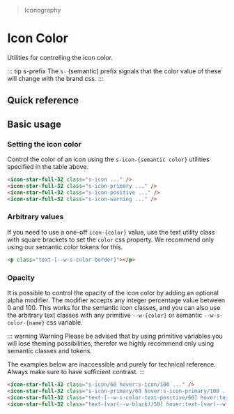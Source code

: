 > Iconography

# Icon Color

Utilities for controlling the icon color.

::: tip s-prefix
The `s-` (semantic) prefix signals that the color value of these will change with the brand css.
:::

## Quick reference

<theme-switcher />

<icon-color-table />

## Basic usage

### Setting the icon color
Control the color of an icon using the `s-icon-{semantic color}` utilities specified in the table above.

<example-container>
  <div class="grid grid-cols-4 gap-16 justify-items-center">
    <icon-star-full-32 class="s-icon text-xxl h-64 w-64" />
    <icon-star-full-32 class="s-icon-primary text-xxl h-64 w-64" />
    <icon-star-full-32 class="s-icon-positive text-xxl h-64 w-64" />
    <icon-star-full-32 class="s-icon-warning text-xxl h-64 w-64" />
  </div>
</example-container>

```html
<icon-star-full-32 class="s-icon ..." />
<icon-star-full-32 class="s-icon-primary ..." />
<icon-star-full-32 class="s-icon-positive ..." />
<icon-star-full-32 class="s-icon-warning ..." />
```

### Arbitrary values
If you need to use a one-off `icon-{color}` value, use the text utility class with square brackets to set the `color` css property.
We recommend only using our semantic color tokens for this.

```html
<p class="text-[--w-s-color-border]"></p>
```

### Opacity
It is possible to control the opacity of the icon color by adding an optional alpha modifier.
The modifier accepts any integer percentage value between 0 and 100.
This works for the semantic icon classes, and you can also use the arbitrary text classes with any primitive `--w-{color}` or semantic `--w-s-color-{name}` css variable.

::: warning Warning
Please be advised that by using primitive variables you will lose theming possibilities, therefor we highly recommend only using semantic classes and tokens.

The examples below are inaccessible and purely for technical reference.
Always make sure to have sufficient contrast.
:::

<example-container class="bg-center bg-[url(/tech-docs/classes/50s-scientists.jpg)]">
  <div class="grid grid-cols-4 gap-16 justify-items-center">
    <div class="s-icon/60 hover:s-icon/100 transition-colors ease-in-out duration-700 text-xxl font-bold backdrop-blur-s s-bg/20 p-16 rounded-16"><icon-star-full-32 class="h-64 w-64" /></div>
    <div class="s-icon-primary/60 hover:s-icon-primary/100 transition-colors ease-in-out duration-700 text-xxl font-bold backdrop-blur-s s-bg/20 p-16 rounded-16"><icon-star-full-32 class="h-64 w-64" /></div>
    <div class="text-[--w-s-color-text-positive/60] hover:text-[--w-s-color-text-positive/100] transition-colors ease-in-out duration-700 text-xxl font-bold backdrop-blur-s s-bg/20 p-16 rounded-16"><icon-star-full-32 class="h-64 w-64" /></div>
    <div class="text-[var(--w-black)/50] hover:text-[var(--w-black)/100] transition-colors ease-in-out duration-700 text-xxl font-bold backdrop-blur-s s-bg/20 p-16 rounded-16"><icon-star-full-32 class="h-64 w-64" /></div>
  </div>
</example-container>

```html
<icon-star-full-32 class="s-icon/60 hover:s-icon/100 ..." />
<icon-star-full-32 class="s-icon-primary/60 hover:s-icon-primary/100 ... ..." />
<icon-star-full-32 class="text-[--w-s-color-text-positive/60] hover:text-[--w-s-color-text-positive/100] ..." />
<icon-star-full-32 class="text-[var(--w-black)/50] hover:text-[var(--w-black)/100] ..." />
```
